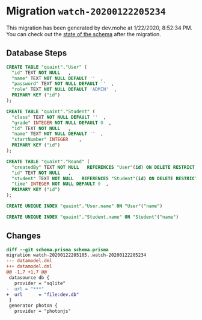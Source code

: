 # Migration `watch-20200122205234`

This migration has been generated by dev.mohe at 1/22/2020, 8:52:34 PM.
You can check out the [state of the schema](./schema.prisma) after the migration.

## Database Steps

```sql
CREATE TABLE "quaint"."User" (
  "id" TEXT NOT NULL   ,
  "name" TEXT NOT NULL DEFAULT ''  ,
  "password" TEXT NOT NULL DEFAULT ''  ,
  "role" TEXT NOT NULL DEFAULT 'ADMIN'  ,
  PRIMARY KEY ("id")
);

CREATE TABLE "quaint"."Student" (
  "class" TEXT NOT NULL DEFAULT ''  ,
  "grade" INTEGER NOT NULL DEFAULT 0  ,
  "id" TEXT NOT NULL   ,
  "name" TEXT NOT NULL DEFAULT ''  ,
  "startNumber" INTEGER    ,
  PRIMARY KEY ("id")
);

CREATE TABLE "quaint"."Round" (
  "createdBy" TEXT NOT NULL   REFERENCES "User"(id) ON DELETE RESTRICT,
  "id" TEXT NOT NULL   ,
  "student" TEXT NOT NULL   REFERENCES "Student"(id) ON DELETE RESTRICT,
  "time" INTEGER NOT NULL DEFAULT 0  ,
  PRIMARY KEY ("id")
);

CREATE UNIQUE INDEX "quaint"."User.name" ON "User"("name")

CREATE UNIQUE INDEX "quaint"."Student.name" ON "Student"("name")
```

## Changes

```diff
diff --git schema.prisma schema.prisma
migration watch-20200122205105..watch-20200122205234
--- datamodel.dml
+++ datamodel.dml
@@ -1,7 +1,7 @@
 datasource db {
   provider = "sqlite"
-  url = "***"
+  url      = "file:dev.db"
 }
 generator photon {
   provider = "photonjs"
```


